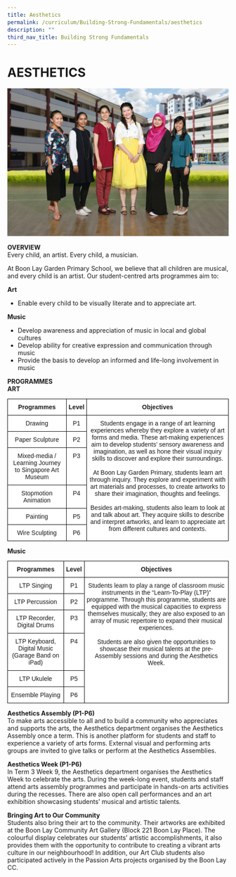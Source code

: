 ```yaml
---
title: Aesthetics
permalink: /curriculum/Building-Strong-Fundamentals/aesthetics
description: ""
third_nav_title: Building Strong Fundamentals
---
```

# AESTHETICS

![](/images/Art%20n%20Music%20Formal.jpg)

**OVERVIEW**<br>
Every child, an artist. Every child, a musician.

At Boon Lay Garden Primary School, we believe that all children are musical, and every child is an artist. Our student-centred arts programmes aim to:

**Art**
*	Enable every child to be visually literate and to appreciate art.

**Music**
*	Develop awareness and appreciation of music in local and global cultures
*	Develop ability for creative expression and communication through music
*	Provide the basis to develop an informed and life-long involvement in music

**PROGRAMMES**<br>
**ART**

<style type="text/css">
.tg  {border-collapse:collapse;border-spacing:0;}
.tg td{border-color:black;border-style:solid;border-width:1px;font-family:Arial, sans-serif;font-size:14px;
  overflow:hidden;padding:10px 5px;word-break:normal;}
.tg th{border-color:black;border-style:solid;border-width:1px;font-family:Arial, sans-serif;font-size:14px;
  font-weight:normal;overflow:hidden;padding:10px 5px;word-break:normal;}
.tg .tg-9hzb{background-color:#FFF;font-weight:bold;text-align:center;vertical-align:top}
.tg .tg-7yig{background-color:#FFF;text-align:center;vertical-align:top}
</style>
<table class="tg">
<thead>
  <tr>
    <th class="tg-9hzb">Programmes</th>
    <th class="tg-9hzb">Level</th>
    <th class="tg-9hzb">Objectives</th>
  </tr>
</thead>
<tbody>
  <tr>
    <td class="tg-7yig">Drawing</td>
    <td class="tg-7yig">P1</td>
    <td class="tg-7yig" rowspan="6">Students engage in a range of art learning experiences whereby they explore a variety of art forms and media. These art-making experiences aim to develop students’ sensory awareness and imagination, as well as hone their visual inquiry skills to discover and explore their surroundings.<br><br>At Boon Lay Garden Primary, students learn art through inquiry. They explore and experiment with art materials and processes, to create artworks to share their imagination, thoughts and feelings.<br><br>Besides art-making, students also learn to look at and talk about art. They acquire skills to describe and interpret artworks, and learn to appreciate art from different cultures and contexts.<br></td>
  </tr>
  <tr>
    <td class="tg-7yig">Paper Sculpture</td>
    <td class="tg-7yig">P2</td>
  </tr>
  <tr>
    <td class="tg-7yig">Mixed-media / Learning Journey to Singapore Art Museum</td>
    <td class="tg-7yig">P3</td>
  </tr>
  <tr>
    <td class="tg-7yig">Stopmotion Animation</td>
    <td class="tg-7yig">P4</td>
  </tr>
  <tr>
    <td class="tg-7yig">Painting</td>
    <td class="tg-7yig">P5</td>
  </tr>
  <tr>
    <td class="tg-7yig">Wire Sculpting</td>
    <td class="tg-7yig">P6</td>
  </tr>
</tbody>
</table>

**Music**

<style type="text/css">
.tg  {border-collapse:collapse;border-spacing:0;}
.tg td{border-color:black;border-style:solid;border-width:1px;font-family:Arial, sans-serif;font-size:14px;
  overflow:hidden;padding:10px 5px;word-break:normal;}
.tg th{border-color:black;border-style:solid;border-width:1px;font-family:Arial, sans-serif;font-size:14px;
  font-weight:normal;overflow:hidden;padding:10px 5px;word-break:normal;}
.tg .tg-9hzb{background-color:#FFF;font-weight:bold;text-align:center;vertical-align:top}
.tg .tg-7yig{background-color:#FFF;text-align:center;vertical-align:top}
</style>
<table class="tg">
<thead>
  <tr>
    <th class="tg-9hzb">Programmes</th>
    <th class="tg-9hzb">Level</th>
    <th class="tg-9hzb">Objectives</th>
  </tr>
</thead>
<tbody>
  <tr>
    <td class="tg-7yig">LTP Singing</td>
    <td class="tg-7yig">P1</td>
    <td class="tg-7yig" rowspan="6">Students learn to play a range of classroom music instruments in the “Learn-To-Play (LTP)” programme. Through this programme, students are equipped with the musical capacities to express themselves musically; they are also exposed to an array of music repertoire to expand their musical experiences.<br><br>Students are also given the opportunities to showcase their musical talents at the pre-Assembly sessions and during the Aesthetics Week.<br> </td>
  </tr>
  <tr>
    <td class="tg-7yig">LTP Percussion</td>
    <td class="tg-7yig">P2</td>
  </tr>
  <tr>
    <td class="tg-7yig">LTP Recorder, Digital Drums</td>
    <td class="tg-7yig">P3</td>
  </tr>
  <tr>
    <td class="tg-7yig">LTP Keyboard, Digital Music (Garage Band on iPad)</td>
    <td class="tg-7yig">P4</td>
  </tr>
  <tr>
    <td class="tg-7yig">LTP Ukulele</td>
    <td class="tg-7yig">P5</td>
  </tr>
  <tr>
    <td class="tg-7yig">Ensemble Playing</td>
    <td class="tg-7yig">P6</td>
  </tr>
</tbody>
</table>


**Aesthetics Assembly (P1-P6)**<br>
To make arts accessible to all and to build a community who appreciates and supports the arts, the Aesthetics department organises the Aesthetics Assembly once a term.  This is another platform for students and staff to experience a variety of arts forms. External visual and performing arts groups are invited to give talks or perform at the Aesthetics Assemblies.

**Aesthetics Week (P1-P6)**<br>
In Term 3 Week 9, the Aesthetics department organises the Aesthetics Week to celebrate the arts. During the week-long event, students and staff attend arts assembly programmes and participate in hands-on arts activities during the recesses. There are also open call performances and an art exhibition showcasing students’ musical and artistic talents. 

**Bringing Art to Our Community**<br>
Students also bring their art to the community. Their artworks are exhibited at the Boon Lay Community Art Gallery (Block 221 Boon Lay Place). The colourful display celebrates our students’ artistic accomplishments, it also provides them with the opportunity to contribute to creating a vibrant arts culture in our neighbourhood! In addition, our Art Club students also participated actively in the Passion Arts projects organised by the Boon Lay CC. 
